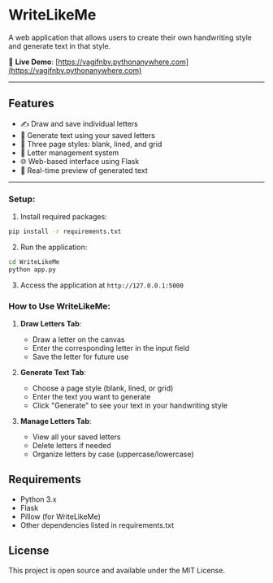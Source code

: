 # WriteLikeMe

A web application that allows users to create their own handwriting style and generate text in that style.

🔗 **Live Demo**: [https://vagifnbv.pythonanywhere.com](https://vagifnbv.pythonanywhere.com)

---

## Features
- ✍️ Draw and save individual letters
- 📝 Generate text using your saved letters
- 📄 Three page styles: blank, lined, and grid
- 📂 Letter management system
- 🌐 Web-based interface using Flask
- 🔁 Real-time preview of generated text

---
### Setup:
1. Install required packages:
```bash
pip install -r requirements.txt
```

2. Run the application:
```bash
cd WriteLikeMe
python app.py
```

3. Access the application at `http://127.0.0.1:5000`

### How to Use WriteLikeMe:
1. **Draw Letters Tab**:
   - Draw a letter on the canvas
   - Enter the corresponding letter in the input field
   - Save the letter for future use

2. **Generate Text Tab**:
   - Choose a page style (blank, lined, or grid)
   - Enter the text you want to generate
   - Click "Generate" to see your text in your handwriting style

3. **Manage Letters Tab**:
   - View all your saved letters
   - Delete letters if needed
   - Organize letters by case (uppercase/lowercase)

## Requirements
- Python 3.x
- Flask
- Pillow (for WriteLikeMe)
- Other dependencies listed in requirements.txt

## License
This project is open source and available under the MIT License. 
